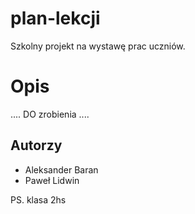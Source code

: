 # plan-lekcji
Szkolny projekt na wystawę prac uczniów.

# Opis
.... DO zrobienia ....


## Autorzy

- Aleksander Baran
- Paweł Lidwin

PS. klasa 2hs
